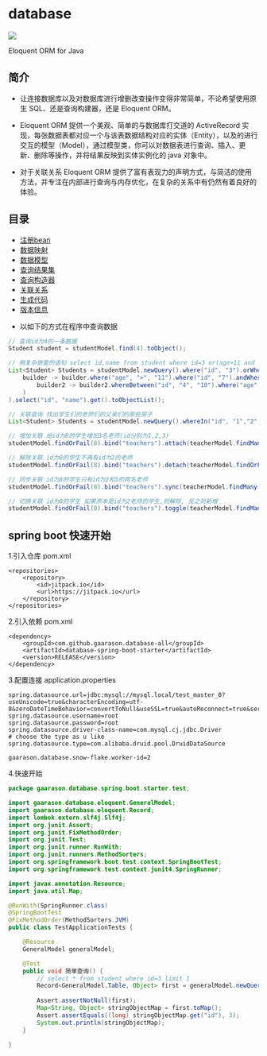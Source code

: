 # database
[![](https://jitpack.io/v/gaarason/database-all.svg)](https://jitpack.io/#gaarason/database-all)  

Eloquent ORM for Java

## 简介

- 让连接数据库以及对数据库进行增删改查操作变得非常简单，不论希望使用原生 SQL、还是查询构建器，还是 Eloquent ORM。  
      
- Eloquent ORM 提供一个美观、简单的与数据库打交道的 ActiveRecord 实现，每张数据表都对应一个与该表数据结构对应的实体（Entity），以及的进行交互的模型（Model），通过模型类，你可以对数据表进行查询、插入、更新、删除等操作，并将结果反映到实体实例化的 java 对象中。  
 
- 对于关联关系 Eloquent ORM 提供了富有表现力的声明方式，与简洁的使用方法，并专注在内部进行查询与内存优化，在复杂的关系中有仍然有着良好的体验。  

## 目录
* [注册bean](/document/bean.md)
* [数据映射](/document/mapping.md)
* [数据模型](/document/model.md)
* [查询结果集](/document/record.md)
* [查询构造器](/document/query.md)
* [关联关系](/document/relationship.md)
* [生成代码](/document/generate.md)
* [版本信息](/document/version.md)


- 以如下的方式在程序中查询数据

```java
// 查询id为4的一条数据
Student student = studentModel.find(4).toObject();

// 稍复杂嵌套的语句 select id,name from student where id=3 or(age>11 and id=7 and(id between 4 and 10 and age>11))
List<Student> Students = studentModel.newQuery().where("id", "3").orWhere(
    builder -> builder.where("age", ">", "11").where("id", "7").andWhere(
        builder2 -> builder2.whereBetween("id", "4", "10").where("age", ">", "11")
    )
).select("id", "name").get().toObjectList();

// 关联查询 找出学生们的老师们的父亲们的那些房子
List<Student> Students = studentModel.newQuery().whereIn("id", "1","2","3").get().with("teacher.father.house").toObjectList();

// 增加关联 给id为8的学生增加3名老师(id分别为1,2,3)
studentModel.findOrFail(8).bind("teachers").attach(teacherModel.findMany(1,2,3));

// 解除关联 id为8的学生不再有id为2的老师
studentModel.findOrFail(8).bind("teachers").detach(teacherModel.findOrFail(2));

// 同步关联 id为8的学生只有id为2和3的两名老师
studentModel.findOrFail(8).bind("teachers").sync(teacherModel.findMany(2,3));

// 切换关联 id为8的学生 如果原本是id为2老师的学生,则解除, 反之则新增
studentModel.findOrFail(8).bind("teachers").toggle(teacherModel.findMany(2));
```
## spring boot 快速开始

1.引入仓库 pom.xml  
```$xslt
<repositories>
    <repository>
        <id>jitpack.io</id>
        <url>https://jitpack.io</url>
    </repository>
</repositories>
```
2.引入依赖 pom.xml  
```$xslt
<dependency>
    <groupId>com.github.gaarason.database-all</groupId>
    <artifactId>database-spring-boot-starter</artifactId>
    <version>RELEASE</version>
</dependency>
```
3.配置连接 application.properties  
```$xslt
spring.datasource.url=jdbc:mysql://mysql.local/test_master_0?useUnicode=true&characterEncoding=utf-8&zeroDateTimeBehavior=convertToNull&useSSL=true&autoReconnect=true&serverTimezone=Asia/Shanghai
spring.datasource.username=root
spring.datasource.password=root
spring.datasource.driver-class-name=com.mysql.cj.jdbc.Driver
# choose the type as u like
spring.datasource.type=com.alibaba.druid.pool.DruidDataSource

gaarason.database.snow-flake.worker-id=2
```
4.快速开始  
```java
package gaarason.database.spring.boot.starter.test;

import gaarason.database.eloquent.GeneralModel;
import gaarason.database.eloquent.Record;
import lombok.extern.slf4j.Slf4j;
import org.junit.Assert;
import org.junit.FixMethodOrder;
import org.junit.Test;
import org.junit.runner.RunWith;
import org.junit.runners.MethodSorters;
import org.springframework.boot.test.context.SpringBootTest;
import org.springframework.test.context.junit4.SpringRunner;

import javax.annotation.Resource;
import java.util.Map;

@RunWith(SpringRunner.class)
@SpringBootTest
@FixMethodOrder(MethodSorters.JVM)
public class TestApplicationTests {

    @Resource
    GeneralModel generalModel;

    @Test
    public void 简单查询() {
        // select * from student where id=3 limit 1
        Record<GeneralModel.Table, Object> first = generalModel.newQuery().from("student").where("id", "3").first();
        
        Assert.assertNotNull(first);
        Map<String, Object> stringObjectMap = first.toMap();
        Assert.assertEquals((long) stringObjectMap.get("id"), 3);
        System.out.println(stringObjectMap);
    }

}
```
